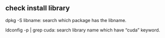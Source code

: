 ## check install library
dpkg -S libname: search which package has the libname.

ldconfig -p | grep cuda: search library name which have “cuda” keyword.

